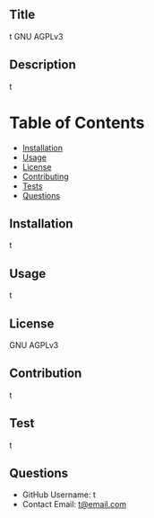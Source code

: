 
## Title
t
GNU AGPLv3

## Description
t

# Table of Contents 
* [Installation](#-Installation)
* [Usage](#-Usage)
* [License](#-Installation)
* [Contributing](#-Contributing)
* [Tests](#-Tests)
* [Questions](#-Contact-Information)
  
## Installation
t

## Usage
t

## License 
GNU AGPLv3

## Contribution
t

## Test
t

## Questions 
* GitHub Username: t
* Contact Email: t@email.com

